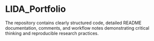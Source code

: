 # LIDA_Portfolio
The repository contains clearly structured code, detailed README documentation, comments, and workflow notes demonstrating critical thinking and reproducible research practices.

